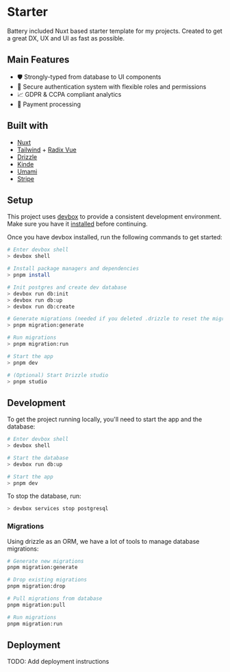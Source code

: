 # Starter

Battery included Nuxt based starter template for my projects. Created to get a great DX, UX and UI as fast as possible.

## Main Features

- 🛡️ Strongly-typed from database to UI components
- 🔐 Secure authentication system with flexible roles and permissions
- 📈 GDPR & CCPA compliant analytics
- 💸 Payment processing

## Built with

- [Nuxt](https://nuxt.com/)
- [Tailwind](https://tailwindcss.com/) + [Radix Vue](https://www.radix-vue.com/)
- [Drizzle](https://orm.drizzle.team/)
- [Kinde](https://www.kinde.com/)
- [Umami](https://umami.is/)
- [Stripe](https://stripe.com/)

## Setup

This project uses [devbox](https://www.jetpack.io/devbox/docs/) to provide a consistent development environment. Make sure you have it [installed](https://www.jetpack.io/devbox/docs/installing_devbox/) before continuing.

Once you have devbox installed, run the following commands to get started:

```bash
# Enter devbox shell
> devbox shell

# Install package managers and dependencies
> pnpm install

# Init postgres and create dev database
> devbox run db:init
> devbox run db:up
> devbox run db:create

# Generate migrations (needed if you deleted .drizzle to reset the migrations)
> pnpm migration:generate

# Run migrations
> pnpm migration:run

# Start the app
> pnpm dev

# (Optional) Start Drizzle studio
> pnpm studio
```

## Development

To get the project running locally, you'll need to start the app and the database:

```bash
# Enter devbox shell
> devbox shell

# Start the database
> devbox run db:up

# Start the app
> pnpm dev
```

To stop the database, run:

```bash
> devbox services stop postgresql
```

### Migrations

Using drizzle as an ORM, we have a lot of tools to manage database migrations:

```bash
# Generate new migrations
pnpm migration:generate

# Drop existing migrations
pnpm migration:drop

# Pull migrations from database
pnpm migration:pull

# Run migrations
pnpm migration:run
```

## Deployment

TODO: Add deployment instructions
